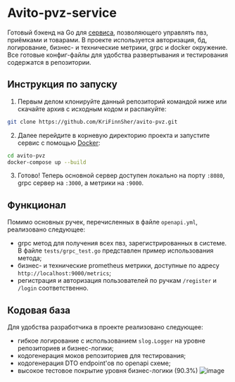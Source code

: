 # Avito-pvz-service
Готовый бэкенд на Go для [сервиса](https://github.com/avito-tech/tech-internship/blob/main/Tech%20Internships/Backend/Backend-trainee-assignment-spring-2025/Backend-trainee-assignment-spring-2025.md),
позволяющего управлять пвз, приёмками и товарами. В проекте используется авторизация, бд, логирование, бизнес- и технические метрики, grpc и docker окружение. Все готовые конфиг-файлы для удобства
развертывания и тестирования содержатся в репозитории.

## Инструкция по запуску
1. Первым делом клонируйте данный репозиторий командой ниже или скачайте архив с исходным кодом и распакуйте:
```bash
git clone https://github.com/KriFinnSher/avito-pvz.git
```
2. Далее перейдите в корневую директорию проекта и запустите сервис с помощью [Docker](https://docs.docker.com/get-started/get-docker/):
```bash
cd avito-pvz
docker-compose up --build
```
3. Готово! Теперь основной сервер доступен локально на порту `:8080`, grpc сервер на `:3000`, а метрики на `:9000`.

## Функционал
Помимо основных ручек, перечисленных в файле `openapi.yml`, реализовано следующее:
- grpc метод для получения всех пвз, зарегистрированных в системе. В файле `tests/grpc_test.go` представлен пример использования метода;
- бизнес- и технические prometheus метрики, доступные по адресу `http://localhost:9000/metrics`;
- регистрация и авторизация пользователей по ручкам `/register` и `/login` соответственно.

## Кодовая база
Для удобства разработчика в проекте реализовано следующее:
- гибкое логирование с использованием `slog.Logger` на уровне репозиториев и бизнес-логики;
- кодогенерация моков репозиториев для тестирования;
- кодогенерация DTO endpoint'ов по openapi схеме;
- высокое тестовое покрытие уровня бизнес-логики (90.3%)
![image](https://github.com/user-attachments/assets/edc56076-1752-477c-bcb6-3b9f76c94fbc)
